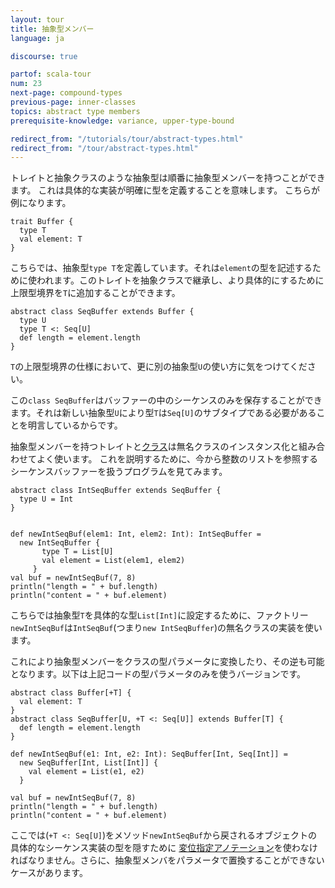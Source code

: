 ```yaml
---
layout: tour
title: 抽象型メンバー
language: ja

discourse: true

partof: scala-tour
num: 23
next-page: compound-types
previous-page: inner-classes
topics: abstract type members
prerequisite-knowledge: variance, upper-type-bound

redirect_from: "/tutorials/tour/abstract-types.html"
redirect_from: "/tour/abstract-types.html"
---
```


トレイトと抽象クラスのような抽象型は順番に抽象型メンバーを持つことができます。
これは具体的な実装が明確に型を定義することを意味します。
こちらが例になります。

```tut
trait Buffer {
  type T
  val element: T
}
```
こちらでは、抽象型`type T`を定義しています。それは`element`の型を記述するために使われます。このトレイトを抽象クラスで継承し、より具体的にするために上限型境界を`T`に追加することができます。

```tut
abstract class SeqBuffer extends Buffer {
  type U
  type T <: Seq[U]
  def length = element.length
}
```
`T`の上限型境界の仕様において、更に別の抽象型`U`の使い方に気をつけてください。

この`class SeqBuffer`はバッファーの中のシーケンスのみを保存することができます。それは新しい抽象型`U`により型`T`は`Seq[U]`のサブタイプである必要があることを明言しているからです。

抽象型メンバーを持つトレイトと[クラス](classes.html)は無名クラスのインスタンス化と組み合わせてよく使います。
これを説明するために、今から整数のリストを参照するシーケンスバッファーを扱うプログラムを見てみます。

```tut
abstract class IntSeqBuffer extends SeqBuffer {
  type U = Int
}


def newIntSeqBuf(elem1: Int, elem2: Int): IntSeqBuffer =
  new IntSeqBuffer {
       type T = List[U]
       val element = List(elem1, elem2)
     }
val buf = newIntSeqBuf(7, 8)
println("length = " + buf.length)
println("content = " + buf.element)
```
こちらでは抽象型`T`を具体的な型`List[Int]`に設定するために、ファクトリー`newIntSeqBuf`は`IntSeqBuf`(つまり`new IntSeqBuffer`)の無名クラスの実装を使います。

これにより抽象型メンバーをクラスの型パラメータに変換したり、その逆も可能となります。以下は上記コードの型パラメータのみを使うバージョンです。

```tut
abstract class Buffer[+T] {
  val element: T
}
abstract class SeqBuffer[U, +T <: Seq[U]] extends Buffer[T] {
  def length = element.length
}

def newIntSeqBuf(e1: Int, e2: Int): SeqBuffer[Int, Seq[Int]] =
  new SeqBuffer[Int, List[Int]] {
    val element = List(e1, e2)
  }

val buf = newIntSeqBuf(7, 8)
println("length = " + buf.length)
println("content = " + buf.element)
```
ここでは(`+T <: Seq[U]`)をメソッド`newIntSeqBuf`から戻されるオブジェクトの具体的なシーケンス実装の型を隠すために [変位指定アノテーション](variances.html)を使わなければなりません。さらに、抽象型メンバをパラメータで置換することができないケースがあります。
